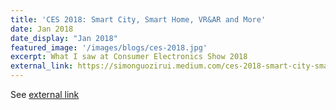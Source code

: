 ```yaml
---
title: 'CES 2018: Smart City, Smart Home, VR&AR and More'
date: Jan 2018
date_display: "Jan 2018"
featured_image: '/images/blogs/ces-2018.jpg'
excerpt: What I saw at Consumer Electronics Show 2018
external_link: https://simonguozirui.medium.com/ces-2018-smart-city-smart-home-vr-ar-and-more-5b1338bd24de
---
```

See [external link](https://simonguozirui.medium.com/ces-2018-smart-city-smart-home-vr-ar-and-more-5b1338bd24de)